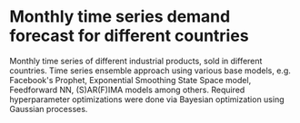 # Monthly time series demand forecast for different countries 

Monthly time series of different industrial products, sold in different countries. Time series ensemble approach using various base models, e.g. Facebook's Prophet, Exponential Smoothing State Space model, Feedforward NN, (S)AR(F)IMA models among others. Required hyperparameter optimizations were done via Bayesian optimization using Gaussian processes. 
